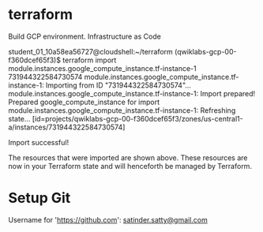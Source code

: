# terraform
Build GCP environment. Infrastructure as Code

student_01_10a58ea56727@cloudshell:~/terraform (qwiklabs-gcp-00-f360dcef65f3)$ terraform import module.instances.google_compute_instance.tf-instance-1 731944322584730574
module.instances.google_compute_instance.tf-instance-1: Importing from ID "731944322584730574"...
module.instances.google_compute_instance.tf-instance-1: Import prepared!
  Prepared google_compute_instance for import
module.instances.google_compute_instance.tf-instance-1: Refreshing state... [id=projects/qwiklabs-gcp-00-f360dcef65f3/zones/us-central1-a/instances/731944322584730574]

Import successful!

The resources that were imported are shown above. These resources are now in
your Terraform state and will henceforth be managed by Terraform.


# Setup Git
Username for 'https://github.com': satinder.satty@gmail.com
